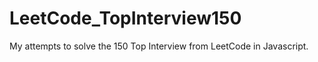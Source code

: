 # LeetCode_TopInterview150
My attempts to solve the 150 Top Interview from LeetCode in Javascript. 
